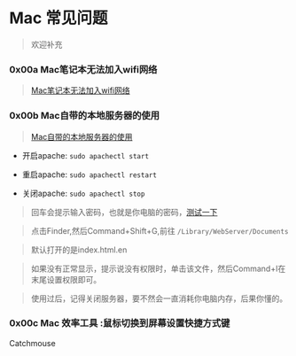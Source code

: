 # Mac 常见问题
> 欢迎补充

### 0x00a Mac笔记本无法加入wifi网络
> [Mac笔记本无法加入wifi网络](https://www.zhihu.com/question/20026105)

### 0x00b Mac自带的本地服务器的使用
> [Mac自带的本地服务器的使用](Mac自带的本地服务器的使用)

- 开启apache:  ```sudo apachectl start```

- 重启apache:  ```sudo apachectl restart```

- 关闭apache:  ```sudo apachectl stop```

> 回车会提示输入密码，也就是你电脑的密码，[测试一下](http://127.0.0.1/)

> 点击Finder,然后Command+Shift+G,前往
 	```/Library/WebServer/Documents```
 	
 	
> 默认打开的是index.html.en


> 如果没有正常显示，提示说没有权限时，单击该文件，然后Command+I在末尾设置权限即可。


> 使用过后，记得关闭服务器，要不然会一直消耗你电脑内存，后果你懂的。


### 0x00c Mac 效率工具 :鼠标切换到屏幕设置快捷方式键
Catchmouse

